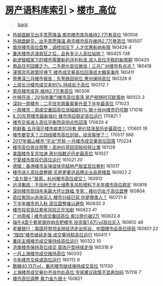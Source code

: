 [房产语料库索引](../../README.md)  > [楼市_高位](楼市_高位.md)
====
> [back](../README.md)

- [热销盘鲜见出手意愿降温 南京楼市库存维持2.7万套高位](http://jkwz.applinzi.com/ittc/7100677357318964241.html#%E7%83%AD%E9%94%80%E7%9B%98%E9%B2%9C%E8%A7%81%E5%87%BA%E6%89%8B%E6%84%8F%E6%84%BF%E9%99%8D%E6%B8%A9+%E5%8D%97%E4%BA%AC%E6%A5%BC%E5%B8%82%E5%BA%93%E5%AD%98%E7%BB%B4%E6%8C%812.7%E4%B8%87%E5%A5%97%E9%AB%98%E4%BD%8D) 180508  
- [热销盘鲜见，出手意愿降温 南京楼市库存维持2.7万套高位](http://jkwz.applinzi.com/ittc/7100473992437842955.html#%E7%83%AD%E9%94%80%E7%9B%98%E9%B2%9C%E8%A7%81%EF%BC%8C%E5%87%BA%E6%89%8B%E6%84%8F%E6%84%BF%E9%99%8D%E6%B8%A9+%E5%8D%97%E4%BA%AC%E6%A5%BC%E5%B8%82%E5%BA%93%E5%AD%98%E7%BB%B4%E6%8C%812.7%E4%B8%87%E5%A5%97%E9%AB%98%E4%BD%8D) 180507  
- [南京楼市高位盘整：调控加压下 人才优惠影响有限](http://jkwz.applinzi.com/ittc/7096912904760853521.html#%E5%8D%97%E4%BA%AC%E6%A5%BC%E5%B8%82%E9%AB%98%E4%BD%8D%E7%9B%98%E6%95%B4%EF%BC%9A%E8%B0%83%E6%8E%A7%E5%8A%A0%E5%8E%8B%E4%B8%8B+%E4%BA%BA%E6%89%8D%E4%BC%98%E6%83%A0%E5%BD%B1%E5%93%8D%E6%9C%89%E9%99%90) 180428 *4* 
- [重庆楼市这波疯狂之后，会有多少人高位站岗？](http://jkwz.applinzi.com/ittc/7096046448489792523.html#%E9%87%8D%E5%BA%86%E6%A5%BC%E5%B8%82%E8%BF%99%E6%B3%A2%E7%96%AF%E7%8B%82%E4%B9%8B%E5%90%8E%EF%BC%8C%E4%BC%9A%E6%9C%89%E5%A4%9A%E5%B0%91%E4%BA%BA%E9%AB%98%E4%BD%8D%E7%AB%99%E5%B2%97%EF%BC%9F) 180425 *138* 
- [新逻辑框架下的楼市需要新的评判标准 进入高位平稳的新周期](http://jkwz.applinzi.com/ittc/7093977720335893515.html#%E6%96%B0%E9%80%BB%E8%BE%91%E6%A1%86%E6%9E%B6%E4%B8%8B%E7%9A%84%E6%A5%BC%E5%B8%82%E9%9C%80%E8%A6%81%E6%96%B0%E7%9A%84%E8%AF%84%E5%88%A4%E6%A0%87%E5%87%86+%E8%BF%9B%E5%85%A5%E9%AB%98%E4%BD%8D%E5%B9%B3%E7%A8%B3%E7%9A%84%E6%96%B0%E5%91%A8%E6%9C%9F) 180420  
- [商品住宅回暖乏力、二手房价高位微涨！三月广州楼市有点凉？](http://jkwz.applinzi.com/ittc/7093274717429695505.html#%E5%95%86%E5%93%81%E4%BD%8F%E5%AE%85%E5%9B%9E%E6%9A%96%E4%B9%8F%E5%8A%9B%E3%80%81%E4%BA%8C%E6%89%8B%E6%88%BF%E4%BB%B7%E9%AB%98%E4%BD%8D%E5%BE%AE%E6%B6%A8%EF%BC%81%E4%B8%89%E6%9C%88%E5%B9%BF%E5%B7%9E%E6%A5%BC%E5%B8%82%E6%9C%89%E7%82%B9%E5%87%89%EF%BC%9F) 180418  
- [谨慎货币政策环境下 楼市成交量高位回落成大概率事件](http://jkwz.applinzi.com/ittc/7090734477863289863.html#%E8%B0%A8%E6%85%8E%E8%B4%A7%E5%B8%81%E6%94%BF%E7%AD%96%E7%8E%AF%E5%A2%83%E4%B8%8B+%E6%A5%BC%E5%B8%82%E6%88%90%E4%BA%A4%E9%87%8F%E9%AB%98%E4%BD%8D%E5%9B%9E%E8%90%BD%E6%88%90%E5%A4%A7%E6%A6%82%E7%8E%87%E4%BA%8B%E4%BB%B6) 180411  
- [莞惠深三月楼市报告：东莞跌回低位 惠州保持高位](http://jkwz.applinzi.com/ittc/7085512660189971473.html#%E8%8E%9E%E6%83%A0%E6%B7%B1%E4%B8%89%E6%9C%88%E6%A5%BC%E5%B8%82%E6%8A%A5%E5%91%8A%EF%BC%9A%E4%B8%9C%E8%8E%9E%E8%B7%8C%E5%9B%9E%E4%BD%8E%E4%BD%8D+%E6%83%A0%E5%B7%9E%E4%BF%9D%E6%8C%81%E9%AB%98%E4%BD%8D) 180328 *9* 
- [上周长沙楼市成交率85% 持续处于高位](http://jkwz.applinzi.com/ittc/7079643901390750736.html#%E4%B8%8A%E5%91%A8%E9%95%BF%E6%B2%99%E6%A5%BC%E5%B8%82%E6%88%90%E4%BA%A4%E7%8E%8785%25+%E6%8C%81%E7%BB%AD%E5%A4%84%E4%BA%8E%E9%AB%98%E4%BD%8D) 180312 *1* 
- [南京楼市库存 维持2.7万套高位](http://jkwz.applinzi.com/ittc/7066895652934386694.html#%E5%8D%97%E4%BA%AC%E6%A5%BC%E5%B8%82%E5%BA%93%E5%AD%98+%E7%BB%B4%E6%8C%812.7%E4%B8%87%E5%A5%97%E9%AB%98%E4%BD%8D) 180206  
- [叶檀开讲：2018年厦门楼市高位震荡 房产税随时可能落地](http://jkwz.applinzi.com/ittc/7061690500933747723.html#%E5%8F%B6%E6%AA%80%E5%BC%80%E8%AE%B2%EF%BC%9A2018%E5%B9%B4%E5%8E%A6%E9%97%A8%E6%A5%BC%E5%B8%82%E9%AB%98%E4%BD%8D%E9%9C%87%E8%8D%A1+%E6%88%BF%E4%BA%A7%E7%A8%8E%E9%9A%8F%E6%97%B6%E5%8F%AF%E8%83%BD%E8%90%BD%E5%9C%B0) 180123 *3* 
- [深圳一周楼市：二手住宅周备案量升至下半年最高位](http://jkwz.applinzi.com/ittc/7027693825697514513.html#%E6%B7%B1%E5%9C%B3%E4%B8%80%E5%91%A8%E6%A5%BC%E5%B8%82%EF%BC%9A%E4%BA%8C%E6%89%8B%E4%BD%8F%E5%AE%85%E5%91%A8%E5%A4%87%E6%A1%88%E9%87%8F%E5%8D%87%E8%87%B3%E4%B8%8B%E5%8D%8A%E5%B9%B4%E6%9C%80%E9%AB%98%E4%BD%8D) 171023  
- [一周楼市：周成交重回高位涨幅超61% 银十徐州楼市仍可期](http://jkwz.applinzi.com/ittc/7025061739425694736.html#%E4%B8%80%E5%91%A8%E6%A5%BC%E5%B8%82%EF%BC%9A%E5%91%A8%E6%88%90%E4%BA%A4%E9%87%8D%E5%9B%9E%E9%AB%98%E4%BD%8D%E6%B6%A8%E5%B9%85%E8%B6%8561%25+%E9%93%B6%E5%8D%81%E5%BE%90%E5%B7%9E%E6%A5%BC%E5%B8%82%E4%BB%8D%E5%8F%AF%E6%9C%9F) 171016  
- [8.20东莞楼市最新报价 楼市供应稳定高位运行](http://jkwz.applinzi.com/ittc/7004201943885677584.html#8.20%E4%B8%9C%E8%8E%9E%E6%A5%BC%E5%B8%82%E6%9C%80%E6%96%B0%E6%8A%A5%E4%BB%B7+%E6%A5%BC%E5%B8%82%E4%BE%9B%E5%BA%94%E7%A8%B3%E5%AE%9A%E9%AB%98%E4%BD%8D%E8%BF%90%E8%A1%8C) 170821 *1* 
- [楼市交易进入高位平衡而非拐点性回落](http://jkwz.applinzi.com/ittc/6981382155719410692.html#%E6%A5%BC%E5%B8%82%E4%BA%A4%E6%98%93%E8%BF%9B%E5%85%A5%E9%AB%98%E4%BD%8D%E5%B9%B3%E8%A1%A1%E8%80%8C%E9%9D%9E%E6%8B%90%E7%82%B9%E6%80%A7%E5%9B%9E%E8%90%BD) 170620 *4* 
- [抢鲜看 五月宿迁楼市疯卖5126套 房价猛涨至历史最高位！](http://jkwz.applinzi.com/ittc/6974161817164055556.html#%E6%8A%A2%E9%B2%9C%E7%9C%8B+%E4%BA%94%E6%9C%88%E5%AE%BF%E8%BF%81%E6%A5%BC%E5%B8%82%E7%96%AF%E5%8D%965126%E5%A5%97+%E6%88%BF%E4%BB%B7%E7%8C%9B%E6%B6%A8%E8%87%B3%E5%8E%86%E5%8F%B2%E6%9C%80%E9%AB%98%E4%BD%8D%EF%BC%81) 170601 *19* 
- [楼市要变天？三四线楼市高位封锁，投资客惨了！](http://jkwz.applinzi.com/ittc/6968360947142886405.html#%E6%A5%BC%E5%B8%82%E8%A6%81%E5%8F%98%E5%A4%A9%EF%BC%9F%E4%B8%89%E5%9B%9B%E7%BA%BF%E6%A5%BC%E5%B8%82%E9%AB%98%E4%BD%8D%E5%B0%81%E9%94%81%EF%BC%8C%E6%8A%95%E8%B5%84%E5%AE%A2%E6%83%A8%E4%BA%86%EF%BC%81) 170517 *566* 
- [2017年眉山楼市“平淡”开局 一月楼市成交量高位回落](http://jkwz.applinzi.com/ittc/6938225901358810117.html#2017%E5%B9%B4%E7%9C%89%E5%B1%B1%E6%A5%BC%E5%B8%82%E2%80%9C%E5%B9%B3%E6%B7%A1%E2%80%9D%E5%BC%80%E5%B1%80+%E4%B8%80%E6%9C%88%E6%A5%BC%E5%B8%82%E6%88%90%E4%BA%A4%E9%87%8F%E9%AB%98%E4%BD%8D%E5%9B%9E%E8%90%BD) 170224  
- [楼市高位锁仓预警！高地价项目现股权转让潮](http://jkwz.applinzi.com/ittc/6905861359924675588.html#%E6%A5%BC%E5%B8%82%E9%AB%98%E4%BD%8D%E9%94%81%E4%BB%93%E9%A2%84%E8%AD%A6%EF%BC%81%E9%AB%98%E5%9C%B0%E4%BB%B7%E9%A1%B9%E7%9B%AE%E7%8E%B0%E8%82%A1%E6%9D%83%E8%BD%AC%E8%AE%A9%E6%BD%AE) 161129  
- [美国楼市复苏加速 房价指数近历史最高位](http://jkwz.applinzi.com/ittc/6893401622847161349.html#%E7%BE%8E%E5%9B%BD%E6%A5%BC%E5%B8%82%E5%A4%8D%E8%8B%8F%E5%8A%A0%E9%80%9F+%E6%88%BF%E4%BB%B7%E6%8C%87%E6%95%B0%E8%BF%91%E5%8E%86%E5%8F%B2%E6%9C%80%E9%AB%98%E4%BD%8D) 161027  
- [宁夏楼市库存仍高位运行](http://jkwz.applinzi.com/ittc/6891246832163750917.html#%E5%AE%81%E5%A4%8F%E6%A5%BC%E5%B8%82%E5%BA%93%E5%AD%98%E4%BB%8D%E9%AB%98%E4%BD%8D%E8%BF%90%E8%A1%8C) 161021 *20* 
- [德银：香港楼市反弹浪快完结地产股宜高位套利](http://jkwz.applinzi.com/ittc/6889960142073758724.html#%E5%BE%B7%E9%93%B6%EF%BC%9A%E9%A6%99%E6%B8%AF%E6%A5%BC%E5%B8%82%E5%8F%8D%E5%BC%B9%E6%B5%AA%E5%BF%AB%E5%AE%8C%E7%BB%93%E5%9C%B0%E4%BA%A7%E8%82%A1%E5%AE%9C%E9%AB%98%E4%BD%8D%E5%A5%97%E5%88%A9) 161017  
- [楼市进入高位盘整期 买房更要选品牌企业品质楼盘](http://jkwz.applinzi.com/ittc/6880594840802296836.html#%E6%A5%BC%E5%B8%82%E8%BF%9B%E5%85%A5%E9%AB%98%E4%BD%8D%E7%9B%98%E6%95%B4%E6%9C%9F+%E4%B9%B0%E6%88%BF%E6%9B%B4%E8%A6%81%E9%80%89%E5%93%81%E7%89%8C%E4%BC%81%E4%B8%9A%E5%93%81%E8%B4%A8%E6%A5%BC%E7%9B%98) 160922 *2* 
- [“金九银十”首周，杭州楼市高位成交！](http://jkwz.applinzi.com/ittc/6876907848658846725.html#%E2%80%9C%E9%87%91%E4%B9%9D%E9%93%B6%E5%8D%81%E2%80%9D%E9%A6%96%E5%91%A8%EF%BC%8C%E6%9D%AD%E5%B7%9E%E6%A5%BC%E5%B8%82%E9%AB%98%E4%BD%8D%E6%88%90%E4%BA%A4%EF%BC%81) 160912  
- [远洋集团：不投地王忧土储愈多风险增料下半年楼市高位稳定](http://jkwz.applinzi.com/ittc/6868058450730419204.html#%E8%BF%9C%E6%B4%8B%E9%9B%86%E5%9B%A2%EF%BC%9A%E4%B8%8D%E6%8A%95%E5%9C%B0%E7%8E%8B%E5%BF%A7%E5%9C%9F%E5%82%A8%E6%84%88%E5%A4%9A%E9%A3%8E%E9%99%A9%E5%A2%9E%E6%96%99%E4%B8%8B%E5%8D%8A%E5%B9%B4%E6%A5%BC%E5%B8%82%E9%AB%98%E4%BD%8D%E7%A8%B3%E5%AE%9A) 160819  
- [深圳楼市现四年来最大环比跌幅 专家：楼价仍处于高位盘整](http://jkwz.applinzi.com/ittc/6862487761608770564.html#%E6%B7%B1%E5%9C%B3%E6%A5%BC%E5%B8%82%E7%8E%B0%E5%9B%9B%E5%B9%B4%E6%9D%A5%E6%9C%80%E5%A4%A7%E7%8E%AF%E6%AF%94%E8%B7%8C%E5%B9%85+%E4%B8%93%E5%AE%B6%EF%BC%9A%E6%A5%BC%E4%BB%B7%E4%BB%8D%E5%A4%84%E4%BA%8E%E9%AB%98%E4%BD%8D%E7%9B%98%E6%95%B4) 160804  
- [高位套现or追涨买入 楼市分歧已现 你是哪类人？](http://jkwz.applinzi.com/ittc/6857241733779424261.html#%E9%AB%98%E4%BD%8D%E5%A5%97%E7%8E%B0or%E8%BF%BD%E6%B6%A8%E4%B9%B0%E5%85%A5+%E6%A5%BC%E5%B8%82%E5%88%86%E6%AD%A7%E5%B7%B2%E7%8E%B0+%E4%BD%A0%E6%98%AF%E5%93%AA%E7%B1%BB%E4%BA%BA%EF%BC%9F) 160721 *6* 
- [下半年楼市将入秋  高位盘整难以避免](http://jkwz.applinzi.com/ittc/6849456576855016453.html#%E4%B8%8B%E5%8D%8A%E5%B9%B4%E6%A5%BC%E5%B8%82%E5%B0%86%E5%85%A5%E7%A7%8B++%E9%AB%98%E4%BD%8D%E7%9B%98%E6%95%B4%E9%9A%BE%E4%BB%A5%E9%81%BF%E5%85%8D) 160630 *3* 
- [楼市投资高位套牢风险正在加剧](http://jkwz.applinzi.com/ittc/6846860616257766405.html#%E6%A5%BC%E5%B8%82%E6%8A%95%E8%B5%84%E9%AB%98%E4%BD%8D%E5%A5%97%E7%89%A2%E9%A3%8E%E9%99%A9%E6%AD%A3%E5%9C%A8%E5%8A%A0%E5%89%A7) 160623 *41* 
- [广州周报 | 楼市成交重回高位 南沙房价破2万](http://jkwz.applinzi.com/ittc/6846588976550642692.html#%E5%B9%BF%E5%B7%9E%E5%91%A8%E6%8A%A5+%7C+%E6%A5%BC%E5%B8%82%E6%88%90%E4%BA%A4%E9%87%8D%E5%9B%9E%E9%AB%98%E4%BD%8D+%E5%8D%97%E6%B2%99%E6%88%BF%E4%BB%B7%E7%A0%B42%E4%B8%87) 160622 *6* 
- [端午4盘千套房源炸响合肥楼市 投资客1.6万/㎡高位买入](http://jkwz.applinzi.com/ittc/6842772426748068868.html#%E7%AB%AF%E5%8D%884%E7%9B%98%E5%8D%83%E5%A5%97%E6%88%BF%E6%BA%90%E7%82%B8%E5%93%8D%E5%90%88%E8%82%A5%E6%A5%BC%E5%B8%82+%E6%8A%95%E8%B5%84%E5%AE%A21.6%E4%B8%87%2F%E3%8E%A1%E9%AB%98%E4%BD%8D%E4%B9%B0%E5%85%A5) 160612 *48* 
- [星展银行：美国将带领全球经济走出低谷，中国楼市会高位徘徊](http://jkwz.applinzi.com/ittc/6838653908117095429.html#%E6%98%9F%E5%B1%95%E9%93%B6%E8%A1%8C%EF%BC%9A%E7%BE%8E%E5%9B%BD%E5%B0%86%E5%B8%A6%E9%A2%86%E5%85%A8%E7%90%83%E7%BB%8F%E6%B5%8E%E8%B5%B0%E5%87%BA%E4%BD%8E%E8%B0%B7%EF%BC%8C%E4%B8%AD%E5%9B%BD%E6%A5%BC%E5%B8%82%E4%BC%9A%E9%AB%98%E4%BD%8D%E5%BE%98%E5%BE%8A) 160601 *22* 
- [“银四”楼市继续走强 成交量持稳高位运行](http://jkwz.applinzi.com/ittc/6819892415095636996.html#%E2%80%9C%E9%93%B6%E5%9B%9B%E2%80%9D%E6%A5%BC%E5%B8%82%E7%BB%A7%E7%BB%AD%E8%B5%B0%E5%BC%BA+%E6%88%90%E4%BA%A4%E9%87%8F%E6%8C%81%E7%A8%B3%E9%AB%98%E4%BD%8D%E8%BF%90%E8%A1%8C) 160411 *1* 
- [重庆主城楼市成交量持续高位运行](http://jkwz.applinzi.com/ittc/6812346957146096644.html#%E9%87%8D%E5%BA%86%E4%B8%BB%E5%9F%8E%E6%A5%BC%E5%B8%82%E6%88%90%E4%BA%A4%E9%87%8F%E6%8C%81%E7%BB%AD%E9%AB%98%E4%BD%8D%E8%BF%90%E8%A1%8C) 160322 *10* 
- [济南楼市保持高位成交 首改户型持续走俏](http://jkwz.applinzi.com/ittc/6810843245042992132.html#%E6%B5%8E%E5%8D%97%E6%A5%BC%E5%B8%82%E4%BF%9D%E6%8C%81%E9%AB%98%E4%BD%8D%E6%88%90%E4%BA%A4+%E9%A6%96%E6%94%B9%E6%88%B7%E5%9E%8B%E6%8C%81%E7%BB%AD%E8%B5%B0%E4%BF%8F) 160318 *9* 
- [一月上海楼市成交维持高位](http://jkwz.applinzi.com/ittc/6794139770825475077.html#%E4%B8%80%E6%9C%88%E4%B8%8A%E6%B5%B7%E6%A5%BC%E5%B8%82%E6%88%90%E4%BA%A4%E7%BB%B4%E6%8C%81%E9%AB%98%E4%BD%8D) 160202  
- [今年楼市交易或高位运行](http://jkwz.applinzi.com/ittc/6786334966183101445.html#%E4%BB%8A%E5%B9%B4%E6%A5%BC%E5%B8%82%E4%BA%A4%E6%98%93%E6%88%96%E9%AB%98%E4%BD%8D%E8%BF%90%E8%A1%8C) 160112 *8* 
- [数据40.13万㎡，重庆楼市继续保持成交高位](http://jkwz.applinzi.com/ittc/6770537339462091780.html#%E6%95%B0%E6%8D%AE40.13%E4%B8%87%E3%8E%A1%EF%BC%8C%E9%87%8D%E5%BA%86%E6%A5%BC%E5%B8%82%E7%BB%A7%E7%BB%AD%E4%BF%9D%E6%8C%81%E6%88%90%E4%BA%A4%E9%AB%98%E4%BD%8D) 151130  
- [上海楼市成交量价齐涨均处高位 专家建议政策不宜再加码](http://jkwz.applinzi.com/ittc/6765315477463368708.html#%E4%B8%8A%E6%B5%B7%E6%A5%BC%E5%B8%82%E6%88%90%E4%BA%A4%E9%87%8F%E4%BB%B7%E9%BD%90%E6%B6%A8%E5%9D%87%E5%A4%84%E9%AB%98%E4%BD%8D+%E4%B8%93%E5%AE%B6%E5%BB%BA%E8%AE%AE%E6%94%BF%E7%AD%96%E4%B8%8D%E5%AE%9C%E5%86%8D%E5%8A%A0%E7%A0%81) 151116 *7* 
- [楼市高位调整 蓄力金九银十](http://jkwz.applinzi.com/ittc/6732899147227481092.html#%E6%A5%BC%E5%B8%82%E9%AB%98%E4%BD%8D%E8%B0%83%E6%95%B4+%E8%93%84%E5%8A%9B%E9%87%91%E4%B9%9D%E9%93%B6%E5%8D%81) 150821  
